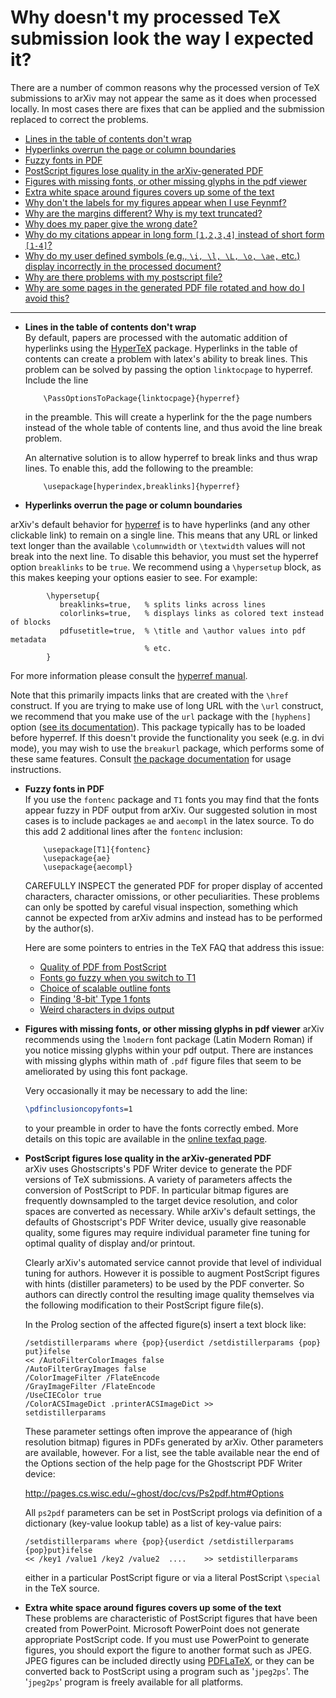 # Why doesn't my processed TeX submission look the way I expected it?

There are a number of common reasons why the processed version of TeX
submissions to arXiv may not appear the same as it does when processed
locally. In most cases there are fixes that can be applied and the
submission replaced to correct the problems.

  - [Lines in the table of contents don't wrap](#toc_links)
  - [Hyperlinks overrun the page or column boundaries](#breaklinks)
  - [Fuzzy fonts in PDF](#fuzzy_pdf)
  - [PostScript figures lose quality in the arXiv-generated
    PDF](#distiller_params)
  - [Figures with missing fonts, or other missing glyphs in the pdf viewer](#missing_fonts)
  - [Extra white space around figures covers up some of the
    text](#powerpoint)
  - [Why don't the labels for my figures appear when I use
    Feynmf?](feynmf#nolabel)
  - [Why are the margins different? Why is my text truncated?](dvips)
  - [Why does my paper give the wrong date?](today)
  - [Why do my citations appear in long form `[1,2,3,4]` instead of
    short form `[1-4]`?](citelinks)
  - [Why do my user defined symbols (e.g., `\i, \l, \L, \o, \ae,` etc.)
    display incorrectly in the processed document?](pd1enc)
  - [Why are there problems with my postscript file?](/help/faq/psbad)
  - [Why are some pages in the generated PDF file rotated and how do I
    avoid this?](/help/faq/pdfrotate)

-----

  

  - <span id="toc_links"></span>**Lines in the table of contents don't
    wrap**  
    By default, papers are processed with the automatic addition of
    hyperlinks using the [HyperTeX](http://arxiv.org/hypertex) package.
    Hyperlinks in the table of contents can create a problem with
    latex's ability to break lines. This problem can be solved by
    passing the option `linktocpage` to hyperref. Include the line
    
    ``` 
        \PassOptionsToPackage{linktocpage}{hyperref}
    ```
    
    in the preamble. This will create a hyperlink for the the page
    numbers instead of the whole table of contents line, and thus avoid
    the line break problem.
    
    An alternative solution is to allow hyperref to break links and thus
    wrap lines. To enable this, add the following to the preamble:
    
    ``` 
        \usepackage[hyperindex,breaklinks]{hyperref}
    ```
    
  - <span id="breaklinks"></span>**Hyperlinks overrun the page or column boundaries**
  
arXiv's default behavior for [hyperref](/help/hypertex) is to have hyperlinks (and any other clickable link) to remain on a single line. This means that any URL or linked text longer than the available `\columnwidth` or `\textwidth` values will not break into the next line. To disable this behavior, you must set the hyperref option `breaklinks` to be `true`. We recommend using a `\hypersetup` block, as this makes keeping your options easier to see. For example: 

```TeX
        \hypersetup{
           breaklinks=true,   % splits links across lines
           colorlinks=true,   % displays links as colored text instead of blocks
           pdfusetitle=true,  % \title and \author values into pdf metadata
                              % etc.
        }
```

For more information please consult the [hyperref manual](https://ctan.org/pkg/hyperref). 

Note that this primarily impacts links that are created with the `\href` construct. If you are trying to make use of long
URL with the `\url` construct, we recommend that you make use of the `url` package with the `[hyphens]` option ([see its documentation](https://ctan.org/pkg/url)). This package typically has to be loaded before hyperref. If this 
doesn't provide the functionality you seek (e.g. in dvi mode), you may wish to use the `breakurl` package, which performs some 
of these same features. Consult [the package documentation](https://ctan.org/pkg/breakurl) for usage instructions.



    
  - <span id="fuzzy_pdf"></span>**Fuzzy fonts in PDF**  
    If you use the `fontenc` package and `T1` fonts you may find that
    the fonts appear fuzzy in PDF output from arXiv. Our suggested
    solution in most cases is to include packages `ae` and `aecompl` in
    the latex source. To do this add 2 additional lines after the
    `fontenc` inclusion:
    
    ``` 
        \usepackage[T1]{fontenc}
        \usepackage{ae}
        \usepackage{aecompl}
    ```
    
    CAREFULLY INSPECT the generated PDF for proper display of accented
    characters, character omissions, or other peculiarities. These
    problems can only be spotted by careful visual inspection, something
    which cannot be expected from arXiv admins and instead has to be
    performed by the author(s).
  
    Here are some pointers to entries in the TeX FAQ that address this
    issue:
    
      - [Quality of PDF from
        PostScript](http://www.tex.ac.uk/cgi-bin/texfaq2html?label=dvips-pdf)
      - [Fonts go fuzzy when you switch to
        T1](http://www.tex.ac.uk/cgi-bin/texfaq2html?label=fuzzy-T1)
      - [Choice of scalable outline
        fonts](http://www.tex.ac.uk/cgi-bin/texfaq2html?label=psfchoice)
      - [Finding '8-bit' Type 1
        fonts](http://www.tex.ac.uk/cgi-bin/texfaq2html?label=type1T1)
      - [Weird characters in dvips
        output](http://www.tex.ac.uk/cgi-bin/texfaq2html?label=charshift)
    
  - <span id="missing_fonts"></span>**Figures with missing fonts, or other missing glyphs 
    in pdf viewer** 
    arXiv recommends using the `lmodern` font package (Latin Modern Roman) if you notice 
    missing glyphs within your pdf output. There are instances with missing glyphs within
    math of `.pdf` figure files that seem to be ameliorated by using this font package. 
    
    Very occasionally it may be necessary to add the line: 
    ```tex
    \pdfinclusioncopyfonts=1  
    ```
    to your preamble in order to have the fonts correctly embed. More details on this topic
    are available in the [online texfaq page](https://texfaq.org/FAQ-pdf-fig-chars).

  - <span id="distiller_params"></span>**PostScript figures lose quality
    in the arXiv-generated PDF**  
    arXiv uses Ghostscripts's PDF Writer device to generate the PDF
    versions of TeX submissions. A variety of parameters affects the
    conversion of PostScript to PDF. In particular bitmap figures are
    frequently downsampled to the target device resolution, and color
    spaces are converted as necessary. While arXiv's default settings,
    the defaults of Ghostscript's PDF Writer device, usually give
    reasonable quality, some figures may require individual parameter
    fine tuning for optimal quality of display and/or printout.
    
    Clearly arXiv's automated service cannot provide that level of
    individual tuning for authors. However it is possible to augment
    PostScript figures with hints (distiller parameters) to be used by
    the PDF converter. So authors can directly control the resulting
    image quality themselves via the following modification to their
    PostScript figure file(s).
    
    In the Prolog section of the affected figure(s) insert a text block
    like:
    
        /setdistillerparams where {pop}{userdict /setdistillerparams {pop} put}ifelse
        << /AutoFilterColorImages false
        /AutoFilterGrayImages false
        /ColorImageFilter /FlateEncode
        /GrayImageFilter /FlateEncode
        /UseCIEColor true
        /ColorACSImageDict .printerACSImageDict >>
        setdistillerparams
    
    These parameter settings often improve the appearance of (high
    resolution bitmap) figures in PDFs generated by arXiv. Other
    parameters are available, however. For a list, see the table
    available near the end of the Options section of the help page for
    the Ghostscript PDF Writer device:
    
    <http://pages.cs.wisc.edu/~ghost/doc/cvs/Ps2pdf.htm#Options>
    
    All `ps2pdf` parameters can be set in PostScript prologs via
    definition of a dictionary (key-value lookup table) as a list of
    key-value
        pairs:
    
        /setdistillerparams where {pop}{userdict /setdistillerparams {pop}put}ifelse
        << /key1 /value1 /key2 /value2  ....    >> setdistillerparams
    
    either in a particular PostScript figure or via a literal PostScript
    `\special` in the TeX source.

  - <span id="powerpoint"></span>**Extra white space around figures
    covers up some of the text**  
    These problems are characteristic of PostScript figures that have
    been created from PowerPoint. Microsoft PowerPoint does not generate
    appropriate PostScript code. If you must use PowerPoint to generate
    figures, you should export the figure to another format such as
    JPEG. JPEG figures can be included directly using
    [PDFLaTeX](http://arxiv.org/help/submit_tex#pdflatex), or they can
    be converted back to PostScript using a program such as '`jpeg2ps`'.
    The '`jpeg2ps`' program is freely available for all platforms.
